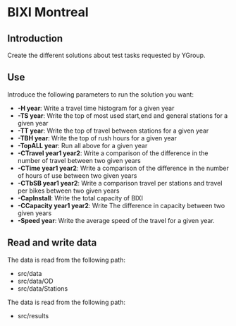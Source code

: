 # BIXI Montreal

## Introduction

Create the different solutions about test tasks requested by YGroup.

## Use

Introduce the following parameters to run the solution you want:

- **-H year**: Write a travel time histogram for a given year
- **-TS year**: Write the top of most used start,end and general stations for a given year
- **-TT year**: Write the top of travel between stations for a given year
- **-TBH year**: Write the top of rush hours for a given year
- **-TopALL year**: Run all above for a given year
- **-CTravel year1 year2**: Write a comparison of the difference in the number of travel between two given years
- **-CTime year1 year2**: Write a comparison of the difference in the number of hours of use between two given years
- **-CTbSB year1 year2**: Write a comparison travel per stations and travel per bikes between two given years
- **-CapInstall**: Write the total capacity of BIXI
- **-CCapacity year1 year2**: Write The difference in capacity between two given years
- **-Speed year**: Write the average speed of the travel for a given year.


## Read and write data 
The data is read from the following path:
- src/data
- src/data/OD
- src/data/Stations

The data is read from the following path:
- src/results